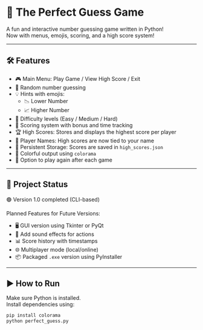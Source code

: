 # 🎯 The Perfect Guess Game

A fun and interactive number guessing game written in Python!  
Now with menus, emojis, scoring, and a high score system!

---

## 🛠️ Features

- 🎮 Main Menu: Play Game / View High Score / Exit
- 🔢 Random number guessing
- 💡 Hints with emojis:
  - 📉 Lower Number
  - 📈 Higher Number
- 🧠 Difficulty levels (Easy / Medium / Hard)
- 🧮 Scoring system with bonus and time tracking
- 🏆 High Scores: Stores and displays the highest score per player
- 🧑 Player Names: High scores are now tied to your name
- 💾 Persistent Storage: Scores are saved in `high_scores.json`
- 🎨 Colorful output using `colorama`
- 🔁 Option to play again after each game

---

## 📌 Project Status

🟢 Version 1.0 completed (CLI-based)

Planned Features for Future Versions:
- 🖥️ GUI version using Tkinter or PyQt
- 🎵 Add sound effects for actions
- 📊 Score history with timestamps
- 🌐 Multiplayer mode (local/online)
- 📦 Packaged `.exe` version using PyInstaller

---

## ▶️ How to Run

Make sure Python is installed.  
Install dependencies using:

```bash
pip install colorama
python perfect_guess.py
